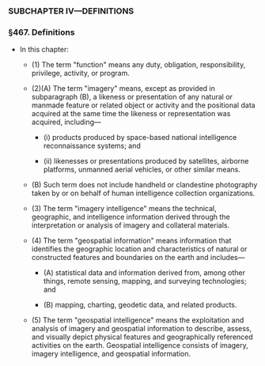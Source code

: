 ### SUBCHAPTER IV—DEFINITIONS

### §467. Definitions
* In this chapter:

  * (1) The term "function" means any duty, obligation, responsibility, privilege, activity, or program.

  * (2)(A) The term "imagery" means, except as provided in subparagraph (B), a likeness or presentation of any natural or manmade feature or related object or activity and the positional data acquired at the same time the likeness or representation was acquired, including—

    * (i) products produced by space-based national intelligence reconnaissance systems; and

    * (ii) likenesses or presentations produced by satellites, airborne platforms, unmanned aerial vehicles, or other similar means.


  * (B) Such term does not include handheld or clandestine photography taken by or on behalf of human intelligence collection organizations.

  * (3) The term "imagery intelligence" means the technical, geographic, and intelligence information derived through the interpretation or analysis of imagery and collateral materials.

  * (4) The term "geospatial information" means information that identifies the geographic location and characteristics of natural or constructed features and boundaries on the earth and includes—

    * (A) statistical data and information derived from, among other things, remote sensing, mapping, and surveying technologies; and

    * (B) mapping, charting, geodetic data, and related products.


  * (5) The term "geospatial intelligence" means the exploitation and analysis of imagery and geospatial information to describe, assess, and visually depict physical features and geographically referenced activities on the earth. Geospatial intelligence consists of imagery, imagery intelligence, and geospatial information.